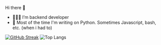 
Hi there 👋

- 🧑🏻‍💻 I’m backend developer
- 📜 Most of the time I'm writing on Python. Sometimes Javascript, bash, etc. (when i had to) 

[![GitHub Streak](http://github-readme-streak-stats.herokuapp.com?user=anigmoid)](https://git.io/streak-stats)
![Top Langs](https://github-readme-stats.vercel.app/api/top-langs/?username=anigmoid&layout=compact&hide_title=true)
